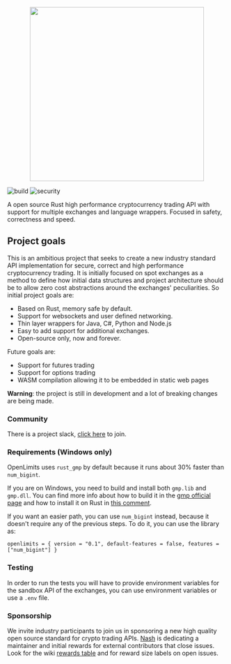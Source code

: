 <p align="center">
  <img width="400px" src="logo.svg" />
</p>

![build](https://github.com/nash-io/openlimits/workflows/Rust/badge.svg) ![security](https://github.com/nash-io/openlimits/workflows/Security%20audit/badge.svg)

A open source Rust high performance cryptocurrency trading API with support for multiple exchanges and language wrappers. Focused in safety, correctness and speed.

## Project goals

This is an ambitious project that seeks to create a new industry standard API implementation for secure, correct and high performance cryptocurrency trading. It is initially focused on spot exchanges as a method to define how initial data structures and project architecture should be to allow zero cost abstractions around the exchanges' peculiarities. So initial project goals are:

* Based on Rust, memory safe by default.
* Support for websockets and user defined networking.
* Thin layer wrappers for Java, C#, Python and Node.js
* Easy to add support for additional exchanges.
* Open-source only, now and forever.

Future goals are:

* Support for futures trading
* Support for options trading
* WASM compilation allowing it to be embedded in static web pages

**Warning**: the project is still in development and a lot of breaking changes are being made.


### Community

There is a project slack, [click here](https://join.slack.com/t/openlimitsworkspace/shared_invite/zt-ifhd5tv4-9QL73tCB~fDcRJzDFEuOrQ) to join.

### Requirements (Windows only)

OpenLimits uses `rust_gmp` by default because it runs about 30% faster than `num_bigint`.

If you are on Windows, you need to build and install both `gmp.lib` and `gmp.dll`.
You can find more info about how to build it in the [gmp official page](https://gmplib.org/) and how to install it on Rust in [this comment](https://github.com/ZenGo-X/kms-secp256k1/issues/25#issuecomment-555946633). 

If you want an easier path, you can use `num_bigint` instead, because it doesn't require any of the previous steps. To do it, you can use the library as:

`openlimits = { version = "0.1", default-features = false, features = ["num_bigint"] }`

### Testing

In order to run the tests you will have to provide environment variables for the sandbox API of the exchanges, you can use environment variables or use a `.env` file.

### Sponsorship

We invite industry participants to join us in sponsoring a new high quality open source standard for crypto trading APIs. [Nash](https://nash.io) is dedicating a maintainer and initial rewards for external contributors that close issues. Look for the wiki [rewards table](https://github.com/nash-io/openlimits/wiki/Rewards-sizes) and for reward size labels on open issues.